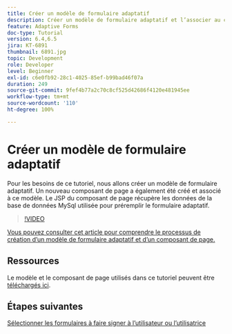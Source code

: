 ```yaml
---
title: Créer un modèle de formulaire adaptatif
description: Créer un modèle de formulaire adaptatif et l’associer au composant de rendu de page
feature: Adaptive Forms
doc-type: Tutorial
version: 6.4,6.5
jira: KT-6891
thumbnail: 6891.jpg
topic: Development
role: Developer
level: Beginner
exl-id: c6e0fb92-28c1-4025-85ef-b99bad46f07a
duration: 249
source-git-commit: 9fef4b77a2c70c8cf525d42686f4120e481945ee
workflow-type: tm+mt
source-wordcount: '110'
ht-degree: 100%

---
```


# Créer un modèle de formulaire adaptatif

Pour les besoins de ce tutoriel, nous allons créer un modèle de formulaire adaptatif. Un nouveau composant de page a également été créé et associé à ce modèle. Le JSP du composant de page récupère les données de la base de données MySql utilisée pour préremplir le formulaire adaptatif.


>[!VIDEO](https://video.tv.adobe.com/v/27828?quality=12&learn=on)

[Vous pouvez consulter cet article pour comprendre le processus de création d’un modèle de formulaire adaptatif et d’un composant de page.](https://experienceleague.adobe.com/docs/experience-manager-learn/forms/storing-and-retrieving-form-data/part5.html?lang=fr#storing-and-retrieving-form-data)


## Ressources

Le modèle et le composant de page utilisés dans ce tutoriel peuvent être [téléchargés ici](assets/sign-multiple-forms-template.zip).

## Étapes suivantes

[Sélectionner les formulaires à faire signer à l’utilisateur ou l’utilisatrice](./create-initial-form.md)
